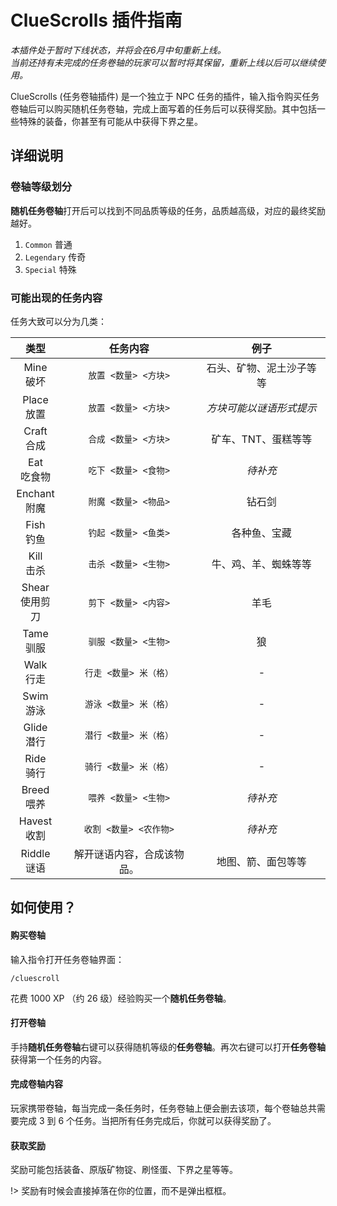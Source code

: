# ClueScrolls 插件指南

*本插件处于暂时下线状态，并将会在6月中旬重新上线。<br>当前还持有未完成的任务卷轴的玩家可以暂时将其保留，重新上线以后可以继续使用。*

ClueScrolls (任务卷轴插件) 是一个独立于 NPC 任务的插件，输入指令购买任务卷轴后可以购买随机任务卷轴，完成上面写着的任务后可以获得奖励。其中包括一些特殊的装备，你甚至有可能从中获得下界之星。

## 详细说明

### 卷轴等级划分

**随机任务卷轴**打开后可以找到不同品质等级的任务，品质越高级，对应的最终奖励越好。

1. `Common` 普通
2. `Legendary` 传奇
3. `Special` 特殊

### 可能出现的任务内容

任务大致可以分为几类：

| 类型 | 任务内容 | 例子 |
|:-:|:-:|:-:|
| Mine<br>破坏 | `放置 <数量> <方块>` | 石头、矿物、泥土沙子等等 |
| Place<br>放置 | `放置 <数量> <方块>` | *方块可能以谜语形式提示* |
| Craft<br>合成 | `合成 <数量> <方块>` | 矿车、TNT、蛋糕等等 |
| Eat<br>吃食物 | `吃下 <数量> <食物>` | *待补充* |
| Enchant<br>附魔 | `附魔 <数量> <物品>` | 钻石剑 | 
| Fish<br>钓鱼 | `钓起 <数量> <鱼类>` | 各种鱼、宝藏 | 
| Kill<br>击杀 | `击杀 <数量> <生物>` | 牛、鸡、羊、蜘蛛等等 |
| Shear<br>使用剪刀 | `剪下 <数量> <内容>` | 羊毛 |
| Tame<br>驯服 | `驯服 <数量> <生物>` | 狼 |
| Walk<br>行走 | `行走 <数量> 米（格）` | - | 
| Swim<br>游泳 | `游泳 <数量> 米（格）` | - | 
| Glide<br>潜行 | `潜行 <数量> 米（格）` | - | 
| Ride<br>骑行 | `骑行 <数量> 米（格）` | - | 
| Breed<br>喂养 | `喂养 <数量> <生物>` | *待补充* | 
| Havest<br>收割 | `收割 <数量> <农作物>` | *待补充* | 
| Riddle<br>谜语 | 解开谜语内容，合成该物品。 | 地图、箭、面包等等 | 


## 如何使用？

#### 购买卷轴

输入指令打开任务卷轴界面：
```minecraft
/cluescroll 
```

花费 1000 XP （约 26 级）经验购买一个**随机任务卷轴**。


#### 打开卷轴

手持**随机任务卷轴**右键可以获得随机等级的**任务卷轴**。再次右键可以打开**任务卷轴**获得第一个任务的内容。


#### 完成卷轴内容

玩家携带卷轴，每当完成一条任务时，任务卷轴上便会删去该项，每个卷轴总共需要完成 3 到 6 个任务。当把所有任务完成后，你就可以获得奖励了。

#### 获取奖励

奖励可能包括装备、原版矿物锭、刷怪蛋、下界之星等等。

!> 奖励有时候会直接掉落在你的位置，而不是弹出框框。

